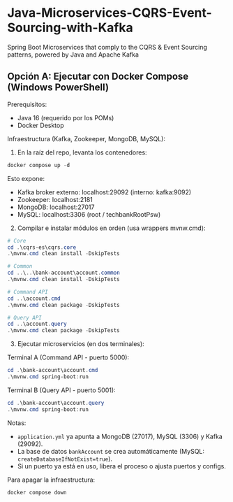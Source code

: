 # Java-Microservices-CQRS-Event-Sourcing-with-Kafka
Spring Boot Microservices that comply to the CQRS &amp; Event Sourcing patterns, powered by Java and Apache Kafka

## Opción A: Ejecutar con Docker Compose (Windows PowerShell)

Prerequisitos:
- Java 16 (requerido por los POMs)
- Docker Desktop

Infraestructura (Kafka, Zookeeper, MongoDB, MySQL):

1) En la raíz del repo, levanta los contenedores:

```powershell
docker compose up -d
```

Esto expone:
- Kafka broker externo: localhost:29092 (interno: kafka:9092)
- Zookeeper: localhost:2181
- MongoDB: localhost:27017
- MySQL: localhost:3306 (root / techbankRootPsw)

2) Compilar e instalar módulos en orden (usa wrappers mvnw.cmd):

```powershell
# Core
cd .\cqrs-es\cqrs.core
.\mvnw.cmd clean install -DskipTests

# Common
cd ..\..\bank-account\account.common
.\mvnw.cmd clean install -DskipTests

# Command API
cd ..\account.cmd
.\mvnw.cmd clean package -DskipTests

# Query API
cd ..\account.query
.\mvnw.cmd clean package -DskipTests
```

3) Ejecutar microservicios (en dos terminales):

Terminal A (Command API - puerto 5000):
```powershell
cd .\bank-account\account.cmd
.\mvnw.cmd spring-boot:run
```

Terminal B (Query API - puerto 5001):
```powershell
cd .\bank-account\account.query
.\mvnw.cmd spring-boot:run
```

Notas:
- `application.yml` ya apunta a MongoDB (27017), MySQL (3306) y Kafka (29092).
- La base de datos `bankAccount` se crea automáticamente (MySQL: `createDatabaseIfNotExist=true`).
- Si un puerto ya está en uso, libera el proceso o ajusta puertos y configs.

Para apagar la infraestructura:
```powershell
docker compose down
```

